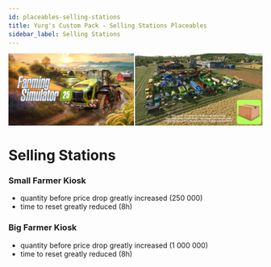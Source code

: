 ```yaml
---
id: placeables-selling-stations
title: Yurg's Custom Pack - Selling Stations Placeables
sidebar_label: Selling Stations
---
```

[![](modHeader.png)](modScreen.png)
# Selling Stations

### Small Farmer Kiosk
- quantity before price drop greatly increased (250 000)
- time to reset greatly reduced (8h)

### Big Farmer Kiosk
- quantity before price drop greatly increased (1 000 000)
- time to reset greatly reduced (8h)
